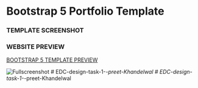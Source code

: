 # Bootstrap 5 Portfolio Template

### TEMPLATE SCREENSHOT

### WEBSITE PREVIEW 

[BOOTSTRAP 5 TEMPLATE PREVIEW ](https://bootstrap-5-website.netlify.app/)

![Fullscreenshot](https://user-images.githubusercontent.com/11283502/116909562-0c139000-ac4d-11eb-8ae0-26b6d790981e.jpg) #   E D C - d e s i g n - t a s k - 1 - _ - p r e e t - K h a n d e l w a l  
 #   E D C - d e s i g n - t a s k - 1 - _ - p r e e t - K h a n d e l w a l  
 